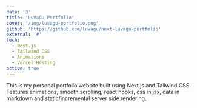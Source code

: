 ```yaml
---
date: '3'
title: 'LuVaGu Portfolio'
cover: '/img/luvagu-portfolio.png'
github: 'https://github.com/luvagu/next-luvagu-portfolio'
external: '#'
tech:
  - Next.js
  - Tailwind CSS
  - Animations
  - Vercel Hosting
active: true
---
```


This is my personal portfolio website built using Next.js and Tailwind CSS. Features animations, smooth scrolling, react hooks, css in jsx, data in markdown and static/incremental server side rendering.
